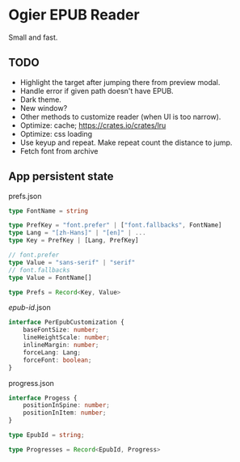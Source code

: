 # Ogier EPUB Reader

Small and fast.

## TODO

- Highlight the target after jumping there from preview modal.
- Handle error if given path doesn't have EPUB.
- Dark theme.
- New window?
- Other methods to customize reader (when UI is too narrow).
- Optimize: cache; https://crates.io/crates/lru
- Optimize: css loading
- Use keyup and repeat. Make repeat count the distance to jump.
- Fetch font from archive

## App persistent state

prefs.json

```ts
type FontName = string

type PrefKey = "font.prefer" | ["font.fallbacks", FontName]
type Lang = "[zh-Hans]" | "[en]" | ...
type Key = PrefKey | [Lang, PrefKey]

// font.prefer
type Value = "sans-serif" | "serif"
// font.fallbacks
type Value = FontName[]

type Prefs = Record<Key, Value>
```

*epub-id*.json

```ts
interface PerEpubCustomization {
    baseFontSize: number;
    lineHeightScale: number;
    inlineMargin: number;
    forceLang: Lang;
    forceFont: boolean;
}
```

progress.json

```ts
interface Progess {
    positionInSpine: number;
    positionInItem: number;
}

type EpubId = string;

type Progresses = Record<EpubId, Progress>
```
